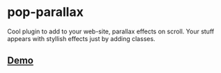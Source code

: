 # pop-parallax 

Cool plugin to add to your web-site, parallax effects on scroll.
Your stuff appears with styllish effects just by adding classes.

## [Demo](http://benavern.github.io/pop-parallax/demo)
